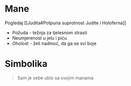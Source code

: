 # Mane
Pogledaj [[Judita#Potpuna suprotnost Judite i Holoferna]]
- Požuda - težnja za tjelesnom strasti
- Neumjerenost u jelu i piću
- Oholost - želi nadmoć, da ga se svi boje

# Simbolika
> Sam je sebe ubio sa svojim manama
